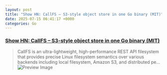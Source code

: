 ```yaml
---
layout: post
title: "Show HN: CallFS – S3-style object store in one Go binary (MIT)"
date: 2025-07-15 06:41:17 +0000
categories: Go
---
```


### [Show HN: CallFS – S3-style object store in one Go binary (MIT)](https://github.com/ebogdum/callfs)

> CallFS is an ultra-lightweight, high-performance REST API filesystem that provides precise Linux filesystem semantics over various backends including local filesystem, Amazon S3, and distributed pe...
![Preview Image](https://opengraph.githubassets.com/b9ff993291c2088422ff7b29e81a0523d5263aac5974e0e5bf01feb1ad477fcd/ebogdum/callfs)

